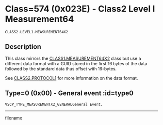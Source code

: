 # Class=574 (0x023E) - Class2 Level I Measurement64

    CLASS2.LEVEL1.MEASUREMENT64X2

## Description

This class mirrors the [CLASS1.MEASUREMENT64X2](./class1.measurement64.md) class but use a different data format with a GUID stored in the first 16 bytes of the data followed by the standard data thus offset with 16-bytes.

See [CLASS2.PROTOCOL1](./class2.protocol1.md) for more information on the data format.

## Type=0 (0x00) - General event :id=type0
    VSCP_TYPE_MEASUREMENTX2_GENERALGeneral Event.





----


[filename](./bottom_copyright.md ':include')